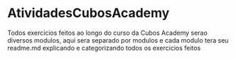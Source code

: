 # AtividadesCubosAcademy
Todos exercícios feitos ao longo do curso da Cubos Academy
serao diversos modulos, aqui sera separado por modulos e cada modulo tera seu readme.md explicando e categorizando todos os exercicios feitos
